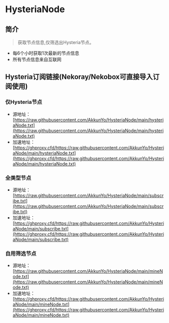 # HysteriaNode
## 简介
> 获取节点信息,仅筛选出Hysteria节点。
- 每6个小时获取1次最新的节点信息
- 所有节点信息来自互联网

## Hysteria订阅链接(Nekoray/Nekobox可直接导入订阅使用)

### 仅Hysteria节点
- 源地址：[https://raw.githubusercontent.com/AkkunYo/HysteriaNode/main/hysteriaNode.txt](https://raw.githubusercontent.com/AkkunYo/HysteriaNode/main/hysteriaNode.txt)
- 加速地址：[https://ghproxy.cfd/https://raw.githubusercontent.com/AkkunYo/HysteriaNode/main/hysteriaNode.txt](https://ghproxy.cfd/https://raw.githubusercontent.com/AkkunYo/HysteriaNode/main/hysteriaNode.txt)

### 全类型节点
- 源地址：[https://raw.githubusercontent.com/AkkunYo/HysteriaNode/main/subscribe.txt](https://raw.githubusercontent.com/AkkunYo/HysteriaNode/main/subscribe.txt)
- 加速地址：[https://ghproxy.cfd/https://raw.githubusercontent.com/AkkunYo/HysteriaNode/main/subscribe.txt](https://ghproxy.cfd/https://raw.githubusercontent.com/AkkunYo/HysteriaNode/main/subscribe.txt)

### 自用筛选节点
- 源地址：[https://raw.githubusercontent.com/AkkunYo/HysteriaNode/main/mineNode.txt](https://raw.githubusercontent.com/AkkunYo/HysteriaNode/main/mineNode.txt)
- 加速地址：[https://ghproxy.cfd/https://raw.githubusercontent.com/AkkunYo/HysteriaNode/main/mineNode.txt](https://ghproxy.cfd/https://raw.githubusercontent.com/AkkunYo/HysteriaNode/main/mineNode.txt)